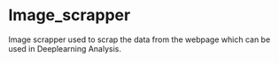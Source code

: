 # Image_scrapper
Image scrapper used to scrap the data from the webpage which can be used in Deeplearning Analysis.
